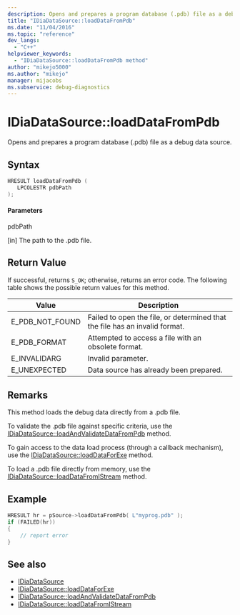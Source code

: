 ```yaml
---
description: Opens and prepares a program database (.pdb) file as a debug data source.
title: "IDiaDataSource::loadDataFromPdb"
ms.date: "11/04/2016"
ms.topic: "reference"
dev_langs:
  - "C++"
helpviewer_keywords:
  - "IDiaDataSource::loadDataFromPdb method"
author: "mikejo5000"
ms.author: "mikejo"
manager: mijacobs
ms.subservice: debug-diagnostics
---
```


# IDiaDataSource::loadDataFromPdb

Opens and prepares a program database (.pdb) file as a debug data source.

## Syntax

```c++
HRESULT loadDataFromPdb (
   LPCOLESTR pdbPath
);
```

#### Parameters

pdbPath

[in] The path to the .pdb file.

## Return Value

If successful, returns `S_OK`; otherwise, returns an error code. The following table shows the possible return values for this method.

|Value|Description|
|-----------|-----------------|
|E_PDB_NOT_FOUND|Failed to open the file, or determined that the file has an invalid format.|
|E_PDB_FORMAT|Attempted to access a file with an obsolete format.|
|E_INVALIDARG|Invalid parameter.|
|E_UNEXPECTED|Data source has already been prepared.|

## Remarks

This method loads the debug data directly from a .pdb file.

To validate the .pdb file against specific criteria, use the [IDiaDataSource::loadAndValidateDataFromPdb](../../debugger/debug-interface-access/idiadatasource-loadandvalidatedatafrompdb.md) method.

To gain access to the data load process (through a callback mechanism), use the [IDiaDataSource::loadDataForExe](../../debugger/debug-interface-access/idiadatasource-loaddataforexe.md) method.

To load a .pdb file directly from memory, use the [IDiaDataSource::loadDataFromIStream](../../debugger/debug-interface-access/idiadatasource-loaddatafromistream.md) method.

## Example

```c++
HRESULT hr = pSource->loadDataFromPdb( L"myprog.pdb" );
if (FAILED(hr))
{
    // report error
}
```

## See also

- [IDiaDataSource](../../debugger/debug-interface-access/idiadatasource.md)
- [IDiaDataSource::loadDataForExe](../../debugger/debug-interface-access/idiadatasource-loaddataforexe.md)
- [IDiaDataSource::loadAndValidateDataFromPdb](../../debugger/debug-interface-access/idiadatasource-loadandvalidatedatafrompdb.md)
- [IDiaDataSource::loadDataFromIStream](../../debugger/debug-interface-access/idiadatasource-loaddatafromistream.md)
